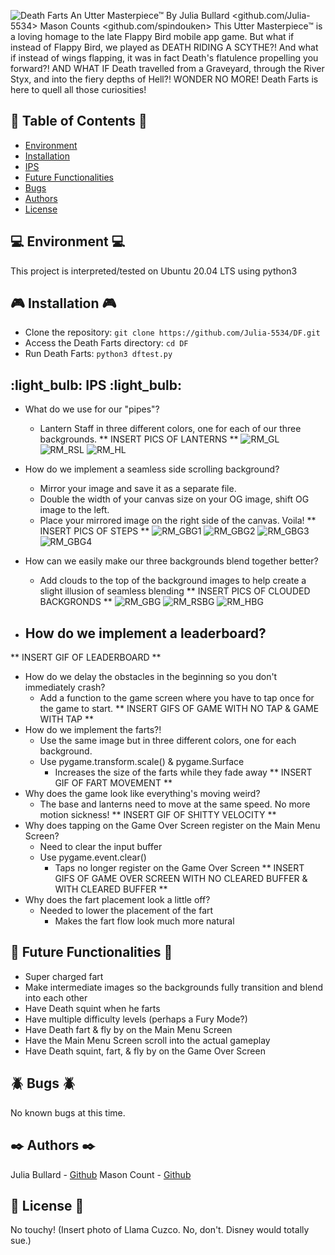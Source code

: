 ![Death Farts](https://github.com/Julia-5534/DF/DF_NEAT/RM_imgs/DFLogo.png)
An Utter Masterpiece&trade; By
Julia Bullard <github.com/Julia-5534>
Mason Counts <github.com/spindouken>
This Utter Masterpiece&trade; is a loving homage to the late Flappy Bird mobile app game.
But what if instead of Flappy Bird, we played as DEATH RIDING A SCYTHE?!
And what if instead of wings flapping, it was in fact Death's flatulence propelling you forward?!
AND WHAT IF Death travelled from a Graveyard, through the River Styx, and into the fiery depths of Hell?!
WONDER NO MORE! Death Farts is here to quell all those curiosities!

## :book: Table of Contents :book:
* [Environment](#environment)
* [Installation](#installation)
* [IPS](#IPS)
* [Future Functionalities](#future-functionalities)
* [Bugs](#bugs)
* [Authors](#authors)
* [License](#license)

## :computer: Environment :computer:
This project is interpreted/tested on Ubuntu 20.04 LTS using python3

## :video_game: Installation :video_game:
* Clone the repository: `git clone https://github.com/Julia-5534/DF.git`
* Access the Death Farts directory: `cd DF`
* Run Death Farts: `python3 dftest.py`

## :light_bulb: IPS :light_bulb:
- What do we use for our "pipes"?
    - Lantern Staff in three different colors, one for each of our three backgrounds.
** INSERT PICS OF LANTERNS **
![RM_GL](https://github.com/Julia-5534/DF/DF_NEAT/RM_imgs/RM_GL.png)
![RM_RSL](https://github.com/Julia-5534/DF/DF_NEAT/RM_imgs/RM_RSL.png)
![RM_HL](https://github.com/Julia-5534/DF/DF_NEAT/RM_imgs/RM_HL.png)

- How do we implement a seamless side scrolling background?
    - Mirror your image and save it as a separate file.
    - Double the width of your canvas size on your OG image, shift OG image to the left.
    - Place your mirrored image on the right side of the canvas. Voila!
** INSERT PICS OF STEPS **
![RM_GBG1](https://github.com/Julia-5534/DF/DF_NEAT/RM_imgs/RM_GBG1.png)
![RM_GBG2](https://github.com/Julia-5534/DF/DF_NEAT/RM_imgs/RM_GBG2.png)
![RM_GBG3](https://github.com/Julia-5534/DF/DF_NEAT/RM_imgs/RM_GBG3.png)
![RM_GBG4](https://github.com/Julia-5534/DF/DF_NEAT/RM_imgs/RM_GBG4.png)

- How can we easily make our three backgrounds blend together better?
    - Add clouds to the top of the background images to help create a slight illusion of seamless blending
** INSERT PICS OF CLOUDED BACKGRONDS **
![RM_GBG](https://github.com/Julia-5534/DF/DF_NEAT/RM_imgs/RM_GBG.png)
![RM_RSBG](https://github.com/Julia-5534/DF/DF_NEAT/RM_imgs/RM_RSBG.png)
![RM_HBG](https://github.com/Julia-5534/DF/DF_NEAT/RM_imgs/RM_HBG.png)

- How do we implement a leaderboard?
    -
** INSERT GIF OF LEADERBOARD **
- How do we delay the obstacles in the beginning so you don't immediately crash?
    - Add a function to the game screen where you have to tap once for the game to start.
** INSERT GIFS OF GAME WITH NO TAP & GAME WITH TAP **
- How do we implement the farts?!
    - Use the same image but in three different colors, one for each background.
    - Use pygame.transform.scale() & pygame.Surface
        - Increases the size of the farts while they fade away
** INSERT GIF OF FART MOVEMENT **
- Why does the game look like everything's moving weird?
    - The base and lanterns need to move at the same speed. No more motion sickness!
** INSERT GIF OF SHITTY VELOCITY **
- Why does tapping on the Game Over Screen register on the Main Menu Screen?
    - Need to clear the input buffer
    - Use pygame.event.clear()
        - Taps no longer register on the Game Over Screen
** INSERT GIFS OF GAME OVER SCREEN WITH NO CLEARED BUFFER & WITH CLEARED BUFFER **
- Why does the fart placement look a little off?
    - Needed to lower the placement of the fart
        - Makes the fart flow look much more natural

## :robot: Future Functionalities :robot:
- Super charged fart
- Make intermediate images so the backgrounds fully transition and blend into each other
- Have Death squint when he farts
- Have multiple difficulty levels (perhaps a Fury Mode?)
- Have Death fart & fly by on the Main Menu Screen
- Have the Main Menu Screen scroll into the actual gameplay
- Have Death squint, fart, & fly by on the Game Over Screen

## :beetle: Bugs :beetle:
No known bugs at this time.

## :black_nib: Authors :black_nib:
Julia Bullard - [Github](https://github.com/Julia-5534)
Mason Count - [Github](https://github.com/spindouken) 

## :scroll: License :scroll:
No touchy! (Insert photo of Llama Cuzco. No, don't. Disney would totally sue.)
